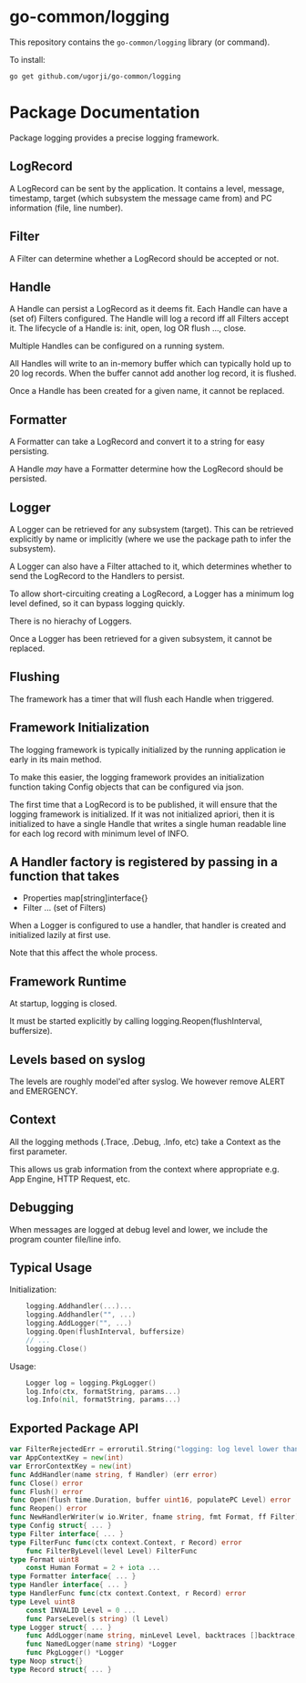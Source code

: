 # go-common/logging

This repository contains the `go-common/logging` library (or command).

To install:

```
go get github.com/ugorji/go-common/logging
```

# Package Documentation


Package logging provides a precise logging framework.


## LogRecord

A LogRecord can be sent by the application. It contains a level, message,
timestamp, target (which subsystem the message came from) and PC information
(file, line number).


## Filter

A Filter can determine whether a LogRecord should be accepted or not.


## Handle

A Handle can persist a LogRecord as it deems fit. Each Handle can have a
(set of) Filters configured. The Handle will log a record iff all Filters
accept it. The lifecycle of a Handle is: init, open, log OR flush ...,
close.

Multiple Handles can be configured on a running system.

All Handles will write to an in-memory buffer which can typically hold up to
20 log records. When the buffer cannot add another log record, it is
flushed.

Once a Handle has been created for a given name, it cannot be replaced.


## Formatter

A Formatter can take a LogRecord and convert it to a string for easy
persisting.

A Handle *may* have a Formatter determine how the LogRecord should be
persisted.


## Logger

A Logger can be retrieved for any subsystem (target). This can be retrieved
explicitly by name or implicitly (where we use the package path to infer the
subsystem).

A Logger can also have a Filter attached to it, which determines whether to
send the LogRecord to the Handlers to persist.

To allow short-circuiting creating a LogRecord, a Logger has a minimum log
level defined, so it can bypass logging quickly.

There is no hierachy of Loggers.

Once a Logger has been retrieved for a given subsystem, it cannot be
replaced.


## Flushing

The framework has a timer that will flush each Handle when triggered.


## Framework Initialization

The logging framework is typically initialized by the running application ie
early in its main method.

To make this easier, the logging framework provides an initialization
function taking Config objects that can be configured via json.

The first time that a LogRecord is to be published, it will ensure that the
logging framework is initialized. If it was not initialized apriori, then it
is initialized to have a single Handle that writes a single human readable
line for each log record with minimum level of INFO.

## A Handler factory is registered by passing in a function that takes

  - Properties map[string]interface{}
  - Filter ... (set of Filters)

When a Logger is configured to use a handler, that handler is created and
initialized lazily at first use.

Note that this affect the whole process.


## Framework Runtime

At startup, logging is closed.

It must be started explicitly by calling logging.Reopen(flushInterval,
buffersize).


## Levels based on syslog

The levels are roughly model'ed after syslog. We however remove ALERT and
EMERGENCY.


## Context

All the logging methods (.Trace, .Debug, .Info, etc) take a Context as the
first parameter.

This allows us grab information from the context where appropriate e.g. App
Engine, HTTP Request, etc.


## Debugging

When messages are logged at debug level and lower, we include the program
counter file/line info.


## Typical Usage

Initialization:

```go
    logging.Addhandler(...)...
    logging.Addhandler("", ...)
    logging.AddLogger("", ...)
    logging.Open(flushInterval, buffersize)
    // ...
    logging.Close()
```

Usage:

```go
    Logger log = logging.PkgLogger()
    log.Info(ctx, formatString, params...)
    log.Info(nil, formatString, params...)
```

## Exported Package API

```go
var FilterRejectedErr = errorutil.String("logging: log level lower than logger threshold") ...
var AppContextKey = new(int)
var ErrorContextKey = new(int)
func AddHandler(name string, f Handler) (err error)
func Close() error
func Flush() error
func Open(flush time.Duration, buffer uint16, populatePC Level) error
func Reopen() error
func NewHandlerWriter(w io.Writer, fname string, fmt Format, ff Filter) *baseHandlerWriter
type Config struct{ ... }
type Filter interface{ ... }
type FilterFunc func(ctx context.Context, r Record) error
    func FilterByLevel(level Level) FilterFunc
type Format uint8
    const Human Format = 2 + iota ...
type Formatter interface{ ... }
type Handler interface{ ... }
type HandlerFunc func(ctx context.Context, r Record) error
type Level uint8
    const INVALID Level = 0 ...
    func ParseLevel(s string) (l Level)
type Logger struct{ ... }
    func AddLogger(name string, minLevel Level, backtraces []backtrace, handlerNames []string) (l *Logger)
    func NamedLogger(name string) *Logger
    func PkgLogger() *Logger
type Noop struct{}
type Record struct{ ... }
```

